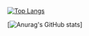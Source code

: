 
[![Top Langs](https://github-readme-stats.vercel.app/api/top-langs/?username=insonyy&theme=transparent&layout=compact)](https://github.com/anuraghazra/github-readme-stats)

[![Anurag's GitHub stats](https://github-readme-stats.vercel.app/api?username=insonyy&show_icons=true&theme=transparent)]
